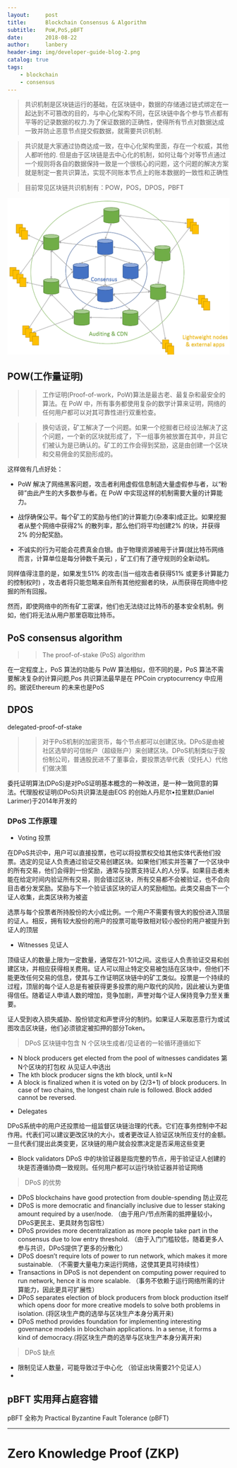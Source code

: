 ```yaml
---
layout:     post
title:      Blockchain Consensus & Algorithm
subtitle:   PoW,PoS,pBFT
date:       2018-08-22
author:     lanbery
header-img: img/developer-guide-blog-2.png
catalog: true
tags:
    - blockchain
    - consensus
---
```


> 共识机制是区块链运行的基础，在区块链中，数据的存储通过链式绑定在一起达到不可篡改的目的，与中心化架构不同，在区块链中各个参与节点都有平等的记录数据的权力.为了保证数据的正确性，使得所有节点对数据达成一致并防止恶意节点提交假数据，就需要共识机制.

> 共识就是大家通过协商达成一致，在中心化架构里面，存在一个权威，其他人都听他的. 但是由于区块链是去中心化的机制，如何让每个对等节点通过一个规则将各自的数据保持一致是一个很核心的问题，这个问题的解决方案就是制定一套共识算法，实现不同账本节点上的账本数据的一致性和正确性

> 目前常见区块链共识机制有：POW，POS，DPOS，PBFT

![PoW](/img/blockchain/blockchain-illustrated.png)

## POW(工作量证明)

>> 工作证明(Proof-of-work，PoW)算法是最古老、最复杂和最安全的算法。在 PoW 中，所有事务都使用复杂的数学计算来证明，网络的任何用户都可以对其可靠性进行双重检查。

>> 换句话说，矿工解决了一个问题。如果一个挖掘者已经设法解决了这个问题，一个新的区块就形成了，下一组事务被放置在其中，并且它们被认为是已确认的。矿工的工作会得到奖励，这是由创建一个区块和交易佣金的奖励形成的。

这样做有几点好处：

- PoW 解决了网络黑客问题，攻击者利用虚假信息制造大量虚假参与者，以“粉碎”由此产生的大多数参与者。在 PoW 中实现这样的机制需要大量的计算能力。

- 战俘确保公平。每个矿工的奖励与他们的计算能力(杂凑率)成正比。如果挖掘者从整个网络中获得2% 的散列率，那么他们将平均创建2% 的块，并获得2% 的分配奖励。

- 不诚实的行为可能会花费真金白银。由于物理资源被用于计算(就比特币网络而言，计算单位是每分钟数千美元) ，矿工们有了遵守规则的全新动机。

同样值得注意的是，如果发生51% 的攻击(当一组攻击者获得51% 或更多计算能力的控制权时) ，攻击者将只能忽略来自所有其他挖掘者的块，从而获得在网络中挖掘的所有回报。

然而，即使网络中的所有矿工密谋，他们也无法绕过比特币的基本安全机制。例如，他们将无法从用户那里窃取比特币。



## PoS consensus algorithm

>> The proof-of-stake (PoS) algorithm 

在一定程度上，PoS 算法的功能与 PoW 算法相似，但不同的是，PoS 算法不需要解决复杂的计算问题,Pos 共识算法最早是在 PPCoin cryptocurrency 中应用的。据说Ethereum 的未来也是PoS 


## DPOS 

delegated-proof-of-stake

>> 对于PoS机制的加密货币，每个节点都可以创建区块。DPoS是由被社区选举的可信帐户（超级账户）来创建区块。DPoS机制类似于股份制公司，普通股民进不了董事会，要投票选举代表（受托人）代他们做决策


委托证明算法(DPoS)是对PoS证明基本概念的一种改进，是一种一致同意的算法。代理股权证明(DPoS)共识算法是由EOS 的创始人丹尼尔•拉里默(Daniel Larimer)于2014年开发的

### DPoS 工作原理 

- Voting 投票

在DPoS共识中，用户可以直接投票，也可以将投票权交给其他实体代表他们投票。选定的见证人负责通过验证交易创建区块。如果他们核实并签署了一个区块中的所有交易，他们会得到一份奖励，通常与投票支持证人的人分享。如果目击者未能在给定时间内验证所有交易，则会错过区块，所有交易都不会被验证，也不会向目击者分发奖励。奖励与下一个验证该区块的证人的奖励相加。此类交易由下一个证人收集，此类区块称为被盗

选票与每个投票者所持股份的大小成比例。一个用户不需要有很大的股份进入顶层的证人。相反，拥有较大股份的用户的投票可能导致相对较小股份的用户被提升到证人的顶层

- Witnesses 见证人

顶级证人的数量上限为一定数量，通常在21-101之间。这些证人负责验证交易和创建区块，并相应获得相关费用。证人可以阻止特定交易被包括在区块中，但他们不能更改任何交易的信息，使其与工作证明区块链中的矿工类似。投票是一个持续的过程，顶层的每个证人总是有被获得更多投票的用户取代的风险，因此被认为更值得信任。随着证人申请人数的增加，竞争加剧，声誉对每个证人保持竞争力至关重要。

证人受到收入损失威胁、股份锁定和声誉评分的制约。如果证人采取恶意行为或试图攻击区块链，他们必须锁定被扣押的部分Token。

> DPoS 区块链中包含 N 个区块生成者/见证者的一轮循环遵循如下

  * N block producers get elected from the pool of witnesses candidates 第 N个区块的打包权 从见证人中选出
  * The kth block producer signs the kth block, until k=N
  * A block is finalized when it is voted on by (2/3+1) of block producers. In case of two chains, the longest chain rule is followed. Block added cannot be reversed.

- Delegates 

DPoS系统中的用户还投票给一组监督区块链治理的代表。它们在事务控制中不起作用。代表们可以建议更改区块的大小，或者更改证人验证区块所应支付的金额。一旦代表们提出此类变更，区块链的用户就会投票决定是否采用这些变更

- Block validators
DPoS 中的块验证器是指完整的节点，用于验证证人创建的块是否遵循协商一致规则。任何用户都可以运行块验证器并验证网络


> DPoS 的优势

- DPoS blockchains have good protection from double-spending 防止双花
- DPoS is more democratic and financially inclusive due to lesser staking amount required by a user/node. （由于用户/节点所需的抵押量较小，DPoS更民主、更具财务包容性）
- DPoS provides more decentralization as more people take part in the consensus due to low entry threshold. （由于入门门槛较低，随着更多人参与共识，DPoS提供了更多的分散化）
- DPoS doesn’t require lots of power to run network, which makes it more sustainable. （不需要大量电力来运行网络，这使其更具可持续性）
- Transactions in DPoS is not dependent on computing power required to run network, hence it is more scalable. （事务不依赖于运行网络所需的计算能力，因此更具可扩展性）
- DPoS separates election of block producers from block production itself which opens door for more creative models to solve both problems in isolation. (将区块生产商的选举与区块生产本身分离开来)
- DPoS method provides foundation for implementing interesting governance models in blockchain applications. In a sense, it forms a kind of democracy.(将区块生产商的选举与区块生产本身分离开来)


> DPoS 缺点
- 限制见证人数量，可能导致过于中心化 （验证出块需要21个见证人）
- 


## pBFT 实用拜占庭容错

pBFT 全称为 Practical Byzantine Fault Tolerance (pBFT) 

---- 

# Zero Knowledge Proof (ZKP) 


